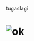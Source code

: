 tugaslagi
# ![ok](https://user-images.githubusercontent.com/46733453/52414959-4ea29c80-2b18-11e9-813f-3638d84330b5.jpg)
